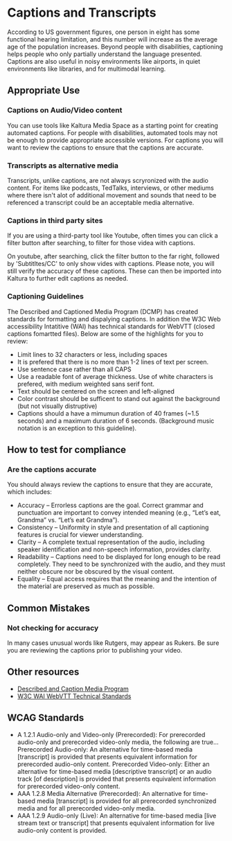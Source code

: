 # Captions and Transcripts
According to US government figures, one person in eight has some functional hearing limitation, and this number will increase as the average age of the population increases. Beyond people with disabilities, captioning helps people who only partially understand the language presented. Captions are also useful in noisy environments like airports, in quiet environments like libraries, and for multimodal learning.

## Appropriate Use
### Captions on Audio/Video content
You can use tools like Kaltura Media Space as a starting point for creating automated captions. For people with disabilities, automated tools may not be enough to provide appropriate accessible versions. For captions you will want to review the captions to ensure that the captions are accurate.

### Transcripts as alternative media
Transcripts, unlike captions, are not always scryronized with the audio content. For items like podcasts, TedTalks, interviews, or other mediums where there isn't alot of additional movement and sounds that need to be referenced a transcript could be an acceptable media alternative. 

### Captions in third party sites
If you are using a third-party tool like Youtube, often times you can click a filter button after searching, to filter for those videa with captions. 

On youtube, after searching, click the filter button to the far right, followed by 'Subtitltes/CC' to only show vides with captions. Please note, you will still verify the accuracy of these captions. These can then be imported into Kaltura to further edit captions as needed.

### Captioning Guidelines
The Described and Captioned Media Program (DCMP) has created standards for formatting and dispalying captions. In addition the W3C Web accessibility Intatitive (WAI) has technical standards for WebVTT (closed captions fomartted files). Below are some of the highlights for you to review:
* Limit lines to 32 characters or less, including spaces
* It is prefered that there is no more than 1-2 lines of text per screen.
* Use sentence case rather than all CAPS
* Use a readable font of average thickness. Use of white characters is prefered, with medium weighted sans serif font. 
* Text should be centered on the screen and left-aligned
* Color contrast should be sufficent to stand out against the background (but not visually distruptive)
* Captions should a have a mimumun duration of 40 frames (~1.5 seconds) and a maximum duration of 6 seconds. (Background music notation is an exception to this guideline).

## How to test for compliance
### Are the captions accurate
You should always review the captions to ensure that they are accurate, which includes:
* Accuracy – Errorless captions are the goal. Correct grammar and punctuation are important to convey intended meaning (e.g., “Let’s eat, Grandma” vs. “Let’s eat Grandma”).
* Consistency – Uniformity in style and presentation of all captioning features is crucial for viewer understanding.
* Clarity – A complete textual representation of the audio, including speaker identification and non-speech information, provides clarity.
* Readability – Captions need to be displayed for long enough to be read completely. They need to be synchronized with the audio, and they must neither obscure nor be obscured by the visual content.
* Equality – Equal access requires that the meaning and the intention of the material are preserved as much as possible.


## Common Mistakes
### Not checking for accuracy
In many cases unusual words like Rutgers, may appear as Rukers. Be sure you are reviewing the captions prior to publishing your video.

## Other resources
* [Described and Caption Media Program](https://dcmp.org/)
* [W3C WAI WebVTT Technical Standards](https://www.w3.org/TR/webvtt/)

## WCAG Standards
* A 1.2.1 Audio-only and Video-only (Prerecorded): For prerecorded audio-only and prerecorded video-only media, the following are true…
Prerecorded Audio-only: An alternative for time-based media [transcript] is provided that presents equivalent information for prerecorded audio-only content.
Prerecorded Video-only: Either an alternative for time-based media [descriptive transcript] or an audio track [of description] is provided that presents equivalent information for prerecorded video-only content.
* AAA 1.2.8 Media Alternative (Prerecorded): An alternative for time-based media [transcript] is provided for all prerecorded synchronized media and for all prerecorded video-only media.
* AAA 1.2.9 Audio-only (Live): An alternative for time-based media [live stream text or transcript] that presents equivalent information for live audio-only content is provided.
